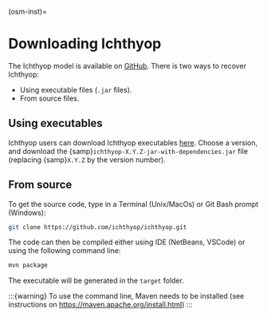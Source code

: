 (osm-inst)=

# Downloading Ichthyop

The Ichthyop model is available on [GitHub](https://github.com/ichthyop/ichthyop). There is two ways to recover Ichthyop:

- Using executable files (`.jar` files).
- From source files.

## Using executables

Ichthyop users can download Ichthyop executables [here](https://github.com/ichthyop/ichthyop/releases). Choose a version, and download the {samp}`ichthyop-X.Y.Z-jar-with-dependencies.jar` file (replacing {samp}`X.Y.Z` by the version number).

## From source

To get the source code, type in a Terminal (Unix/MacOs) or Git Bash prompt (Windows):

```bash
git clone https://github.com/ichthyop/ichthyop.git
```

The code can then be compiled either using IDE (NetBeans, VSCode) or using the following command line:

```bash
mvn package
```

The executable will be generated in the `target` folder.

:::{warning}
To use the command line, Maven needs to be installed (see instructions on <https://maven.apache.org/install.html>)
:::
